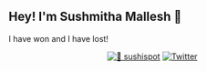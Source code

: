 ## Hey! I'm Sushmitha Mallesh 👋

I have won and I have lost!
<div align="center">

[![🍥 sushispot](https://img.shields.io/badge/🍥_sushispot-4D54FB?style=flat-square)](https://sushispot.xyz/)
[![Twitter](https://img.shields.io/badge/Twitter-000000?style=flat-square&logo=x&logoColor=white)](https://x.com/_sushh_)

</div>
